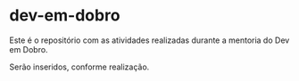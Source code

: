 # dev-em-dobro
Este é o repositório com as atividades realizadas durante a mentoria do Dev em Dobro.


Serão inseridos, conforme realização. 

